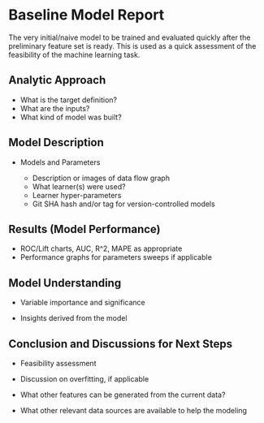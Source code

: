 # Baseline Model Report

The very initial/naive model to be trained and evaluated quickly after the preliminary feature set is ready.  This is used as a quick assessment of the feasibility of the machine learning task.

## Analytic Approach

* What is the target definition?
* What are the inputs?
* What kind of model was built?

## Model Description

* Models and Parameters

  * Description or images of data flow graph
  * What learner(s) were used?
  * Learner hyper-parameters
  * Git SHA hash and/or tag for version-controlled models

## Results (Model Performance)

* ROC/Lift charts, AUC, R^2, MAPE as appropriate
* Performance graphs for parameters sweeps if applicable

## Model Understanding

* Variable importance and significance

* Insights derived from the model

## Conclusion and Discussions for Next Steps

* Feasibility assessment

* Discussion on overfitting, if applicable

* What other features can be generated from the current data?

* What other relevant data sources are available to help the modeling
